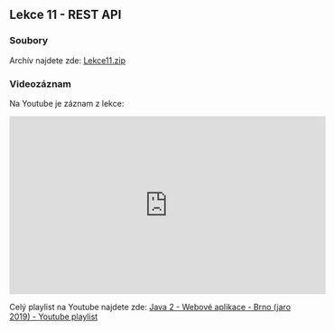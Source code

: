 Lekce 11 - REST API
-------------------

### Soubory

Archív najdete zde: [Lekce11.zip](/data/2019-jaro/java2/Lekce11.zip)


### Videozáznam

Na Youtube je záznam z lekce:

<iframe width="560" height="315"
	src="https://www.youtube.com/embed/6cv_R6Rl4NU"
	frameborder="0"
	allowfullscreen></iframe>

Celý playlist na Youtube najdete zde:
[Java 2 - Webové aplikace - Brno (jaro 2019) - Youtube playlist](https://www.youtube.com/playlist?list=PLTCx5oiCrIJ7I5m_zJtjZoLS-pxSi859Z)

